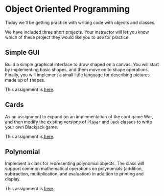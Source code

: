 # Object Oriented Programming

Today we'll be getting practice with writing code with objects and classes.

We have included three short projects.  Your instructor will let you know which of these project they would like you to use for practice.

## Simple GUI

Build a simple graphical interface to draw shaped on a canvas.  You will start by implementing basic shapes, and them move on to shape operations.  Finally, you will implement a small little language for describing pictures made up of shapes.

This assignment is [here](gui).

## Cards

As an assignment to expand on an implementation of the card game War, and then modify the existing versions of `Player` and `Deck` classes to write your own Blackjack game.

This assignment is [here](cards).

## Polynomial

Implement a class for representing polynomial objects.  The class will support common mathematical operations on polynomials (addition, subtraction, multiplication, and evaluation) in addition to printing and display.

This assignment is [here](polynomial).

